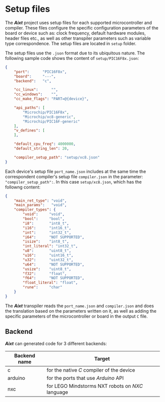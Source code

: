 # Setup files

The **_Aixt_** project uses setup files for each supported microcontroller and compiler. These files configure the specific configuration parameters of the board or device such as: clock frequency, default hardware modules, header files etc., as well as other transpiler parameters such as variable type correspondence. The setup files are located in `setup` folder.

The setup files use the `.json` format due to its ubiquitous nature. The following sample code shows the content of `setup/PIC16F8x.json`:

```json
{
    "port":      "PIC16F8x",
    "board":     "---",
    "backend":   "c",

    "cc_linux":      "",             
    "cc_windows":    "",
    "cc_make_flags": "PART=@{device}",

    "api_paths": [
        "Microchip/PIC16F8x",
        "Microchip/xc8-generic",
        "Microchip/PIC16F-generic"
    ],
    "v_defines": [
    ],

    "default_cpu_freq": 4000000,
    "default_string_len": 20,

    "compiler_setup_path": "setup/xc8.json"
}
```

Each device's setup file `port_name.json` includes at the same time the correspondent compiler's setup file `compiler.json` in the parameter: `"compiler_setup_path":`. In this case `setup/xc8.json`, which has the followng content:

```json
{
    "main_ret_type": "void",
    "main_params":   "void",
    "compiler_types": {
        "void":     "void",
        "bool":     "bool",
        "i8":       "int8_t",
        "i16":      "int16_t",
        "int":      "int32_t",
        "i64":      "NOT SUPPORTED",
        "isize":    "int8_t",
        "int_literal": "int32_t",
        "u8":       "uint8_t",
        "u16":      "uint16_t",
        "u32":      "uint32_t",
        "u64":      "NOT SUPPORTED",
        "usize":    "uint8_t",
        "f32":      "float",
        "f64":      "NOT SUPPORTED",
        "float_literal": "float",
        "rune":     "char"
    }
}
```

The **_Aixt_** transpiler reads the `port_name.json` and  `compiler.json` and does the translation based on the parameters written on it, as well as adding the specific parameters of the microcontroller or board in the output `C` file. 


## Backend
 
**_Aixt_** can generated code for 3 different backends:

Backend name    | Target
----------------|-------------------------------------------------
c               | for the native _C_ compiler of the device
arduino         | for the ports that use _Arduino_ API
nxc             | for LEGO Mindstorms NXT robots on _NXC_ language  


